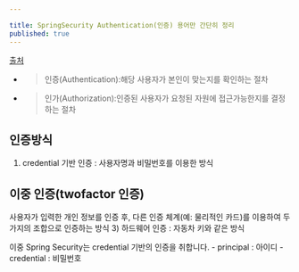 ```yaml
---

title: SpringSecurity Authentication(인증) 용어만 간단히 정리
published: true
---
```



[출처](http://flyburi.com/584)

- > 인증(Authentication):해당 사용자가 본인이 맞는지를 확인하는 절차

- > 인가(Authorization):인증된 사용자가 요청된 자원에 접근가능한지를 결정하는 절차


## 인증방식 
1) credential 기반 인증 : 사용자명과 비밀번호를 이용한 방식

## 이중 인증(twofactor 인증)
사용자가 입력한 개인 정보를 인증 후, 다른 인증 체계(예: 물리적인 카드)를 이용하여 두가지의 조합으로 인증하는 방식 3) 하드웨어 인증 : 자동차 키와 같은 방식

이중 Spring Security는 credential 기반의 인증을 취합니다. - principal : 아이디 - credential : 비밀번호